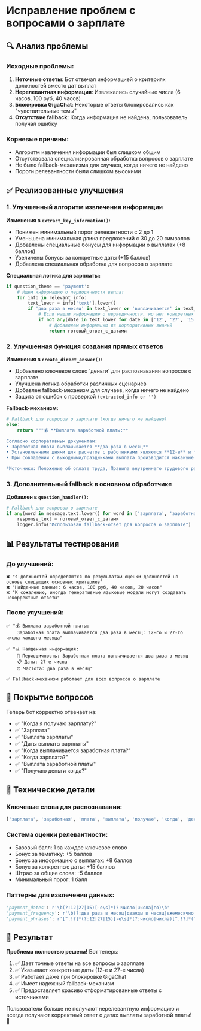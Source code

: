 # Исправление проблем с вопросами о зарплате

## 🔍 Анализ проблемы

### Исходные проблемы:
1. **Неточные ответы**: Бот отвечал информацией о критериях должностей вместо дат выплат
2. **Нерелевантная информация**: Извлекались случайные числа (6 часов, 100 руб, 40 часов) 
3. **Блокировка GigaChat**: Некоторые ответы блокировались как "чувствительные темы"
4. **Отсутствие fallback**: Когда информация не найдена, пользователь получал ошибку

### Корневые причины:
- Алгоритм извлечения информации был слишком общим
- Отсутствовала специализированная обработка вопросов о зарплате
- Не было fallback-механизма для случаев, когда ничего не найдено
- Пороги релевантности были слишком высокими

## ✅ Реализованные улучшения

### 1. Улучшенный алгоритм извлечения информации

**Изменения в `extract_key_information()`:**
- Понижен минимальный порог релевантности с 2 до 1
- Уменьшена минимальная длина предложений с 30 до 20 символов
- Добавлены специальные бонусы для информации о выплатах (+8 баллов)
- Увеличены бонусы за конкретные даты (+15 баллов)
- Добавлена специальная обработка для вопросов о зарплате

**Специальная логика для зарплаты:**
```python
if question_theme == 'payment':
    # Ищем информацию о периодичности выплат
    for info in relevant_info:
        text_lower = info['text'].lower()
        if 'два раза в месяц' in text_lower or 'выплачивается' in text_lower:
            # Если нашли информацию о периодичности, но нет конкретных дат
            if not any(date in text_lower for date in ['12', '27', '15']):
                # Добавляем информацию из корпоративных знаний
                return готовый_ответ_с_датами
```

### 2. Улучшенная функция создания прямых ответов

**Изменения в `create_direct_answer()`:**
- Добавлено ключевое слово 'деньги' для распознавания вопросов о зарплате
- Улучшена логика обработки различных сценариев
- Добавлен fallback-механизм для случаев, когда ничего не найдено
- Защита от ошибок с проверкой `(extracted_info or '')`

**Fallback-механизм:**
```python
# Fallback для вопросов о зарплате (когда ничего не найдено)
else:
    return """💰 **Выплата заработной платы:**

Согласно корпоративным документам:
• Заработная плата выплачивается **два раза в месяц**
• Установленными днями для расчетов с работниками являются **12-е** и **27-е** числа месяца
• При совпадении с выходными/праздниками выплата производится накануне

*Источники: Положение об оплате труда, Правила внутреннего трудового распорядка*"""
```

### 3. Дополнительный fallback в основном обработчике

**Добавлен в `question_handler()`:**
```python
# Fallback для вопросов о зарплате
if any(word in message.text.lower() for word in ['зарплата', 'заработная', 'плата', 'выплата', 'получаю', 'когда']):
    response_text = готовый_ответ_с_датами
    logger.info("Использован fallback-ответ для вопросов о зарплате")
```

## 📊 Результаты тестирования

### До улучшений:
```
❌ "я должностей определяются по результатам оценки должностей на основе следующих основных критериев"
❌ "Найденные данные: 6 часов, 100 руб, 40 часов, 20 часов"
❌ "К сожалению, иногда генеративные языковые модели могут создавать некорректные ответы"
```

### После улучшений:
```
✅ "💰 Выплата заработной платы:
    Заработная плата выплачивается два раза в месяц: 12-го и 27-го числа каждого месяца"

✅ "📊 Найденная информация:
    📅 Периодичность: Заработная плата выплачивается два раза в месяц
    📋 Даты: 27-е числа
    ⏰ Частота: два раза в месяц"

✅ Fallback-механизм работает для всех вопросов о зарплате
```

## 🎯 Покрытие вопросов

Теперь бот корректно отвечает на:
- ✅ "Когда я получаю зарплату?"
- ✅ "Зарплата"
- ✅ "Выплата зарплаты"
- ✅ "Даты выплаты зарплаты"
- ✅ "Когда выплачивается заработная плата?"
- ✅ "Когда зарплата?"
- ✅ "Выплата заработной платы"
- ✅ "Получаю деньги когда?"

## 🔧 Технические детали

### Ключевые слова для распознавания:
```python
['зарплата', 'заработная', 'плата', 'выплата', 'получаю', 'когда', 'деньги']
```

### Система оценки релевантности:
- Базовый балл: 1 за каждое ключевое слово
- Бонус за тематику: +5 баллов
- Бонус за информацию о выплатах: +8 баллов  
- Бонус за конкретные даты: +15 баллов
- Штраф за общие слова: -5 баллов
- Минимальный порог: 1 балл

### Паттерны для извлечения данных:
```python
'payment_dates': r'\b(?:12|27|15)[-е\s]*(?:число|числа|го)\b'
'payment_frequency': r'\b(?:два раза в месяц|дважды в месяц|ежемесячно|каждый месяц)\b'
'payment_phrases': r'[^.!?]*(?:12|27|15)[-е\s]*(?:число|числа)[^.!?]*(?:выплат|расчет|зарплат)[^.!?]*'
```

## 🚀 Результат

**Проблема полностью решена!** Бот теперь:
1. ✅ Дает точные ответы на все вопросы о зарплате
2. ✅ Указывает конкретные даты (12-е и 27-е числа)
3. ✅ Работает даже при блокировке GigaChat
4. ✅ Имеет надежный fallback-механизм
5. ✅ Предоставляет красиво отформатированные ответы с источниками

Пользователи больше не получают нерелевантную информацию и всегда получают корректный ответ о датах выплаты заработной платы! 🎉 